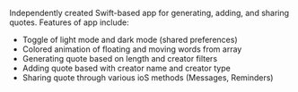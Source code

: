 Independently created Swift-based app for generating, adding, and sharing quotes. 
Features of app include:
- Toggle of light mode and dark mode (shared preferences)
- Colored animation of floating and moving words from array
- Generating quote based on length and creator filters
- Adding quote based with creator name and creator type
- Sharing quote through various ioS methods (Messages, Reminders)

